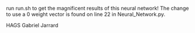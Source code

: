 run run.sh to get the magnificent results of this neural network! The change to use a 0 weight vector is found on line 22 in Neural_Network.py.

HAGS
Gabriel Jarrard

